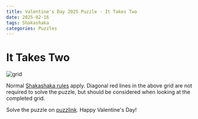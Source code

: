 ```yaml
---
title: Valentine's Day 2025 Puzzle - It Takes Two
date: 2025-02-16
tags: Shakashaka
categories: Puzzles
---
```


# It Takes Two

![grid](it-takes-two.png)

Normal [Shakashaka rules](https://puzz.link/rules.html?shakashaka) apply.
Diagonal red lines in the above grid are not required to solve the puzzle, but should be considered when looking at the completed grid.

Solve the puzzle on [puzzlink](https://puzz.link/p?shakashaka/10/10/pcgcocn72cp.gclcsclch7cg). Happy Valentine's Day!